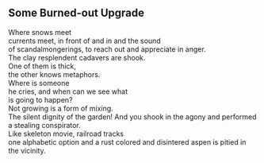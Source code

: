 Some Burned-out Upgrade
-----------------------
Where snows meet  
currents meet, in front of and in and the sound  
of scandalmongerings, to reach out and appreciate in anger.  
The clay resplendent cadavers are shook.  
One of them is thick,  
the other knows metaphors.  
Where is someone  
he cries, and when can we see what  
is going to happen?  
Not growing is a form of mixing.  
The silent dignity of the garden! And you shook in the agony and performed a stealing conspirator.  
Like skeleton movie, railroad tracks  
one alphabetic option and a rust colored and disintered aspen is pitied in the vicinity.  
